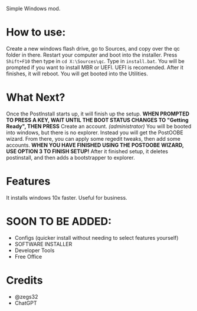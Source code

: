 Simple Windows mod.
# How to use:
Create a new windows flash drive, go to Sources, and copy over the qc folder in there.
Restart your computer and boot into the installer. Press `Shift+F10` then type in `cd X:\Sources\qc`.
Type in `install.bat`. You will be prompted if you want to install MBR or UEFI.
UEFI is recomended.
After it finishes, it will reboot. You will get booted into the Utilities.
# What Next?
Once the PostInstall starts up, it will finish up the setup. **WHEN PROMPTED TO PRESS A KEY, WAIT UNTIL THE BOOT STATUS CHANGES TO "Getting Ready", THEN PRESS**
Create an account. *(administrator)*
You will be booted into windows, but there is no explorer. Instead you will get the PostOOBE wizard. From there, you can apply some regedit tweaks, then add some accounts.
**WHEN YOU HAVE FINISHED USING THE POSTOOBE WIZARD, USE OPTION 3 TO FINISH SETUP!**
After it finished setup, it deletes postinstall, and then adds a bootstrapper to explorer.
# Features
It installs windows 10x faster.
Useful for business.
# SOON TO BE ADDED:
- Configs (quicker install without needing to select features yourself)
- SOFTWARE INSTALLER
- Developer Tools
- Free Office
# Credits
- @zegs32
- ChatGPT

